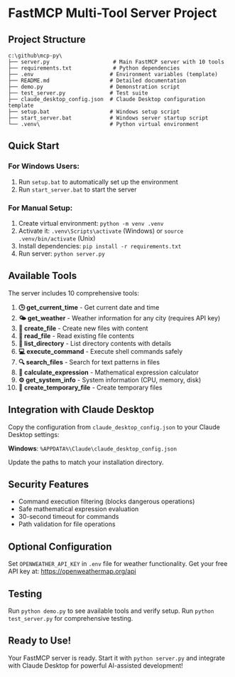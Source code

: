 # FastMCP Multi-Tool Server Project

## Project Structure

```
c:\github\mcp-py\
├── server.py                    # Main FastMCP server with 10 tools
├── requirements.txt             # Python dependencies
├── .env                        # Environment variables (template)
├── README.md                   # Detailed documentation
├── demo.py                     # Demonstration script
├── test_server.py              # Test suite
├── claude_desktop_config.json  # Claude Desktop configuration template
├── setup.bat                   # Windows setup script
├── start_server.bat            # Windows server startup script
└── .venv\                      # Python virtual environment
```

## Quick Start

### For Windows Users:
1. Run `setup.bat` to automatically set up the environment
2. Run `start_server.bat` to start the server

### For Manual Setup:
1. Create virtual environment: `python -m venv .venv`
2. Activate it: `.venv\Scripts\activate` (Windows) or `source .venv/bin/activate` (Unix)
3. Install dependencies: `pip install -r requirements.txt`
4. Run server: `python server.py`

## Available Tools

The server includes 10 comprehensive tools:

1. **🕒 get_current_time** - Get current date and time
2. **🌤️ get_weather** - Weather information for any city (requires API key)
3. **📝 create_file** - Create new files with content
4. **📖 read_file** - Read existing file contents
5. **📁 list_directory** - List directory contents with details
6. **💻 execute_command** - Execute shell commands safely
7. **🔍 search_files** - Search for text patterns in files
8. **🧮 calculate_expression** - Mathematical expression calculator
9. **⚙️ get_system_info** - System information (CPU, memory, disk)
10. **📄 create_temporary_file** - Create temporary files

## Integration with Claude Desktop

Copy the configuration from `claude_desktop_config.json` to your Claude Desktop settings:

**Windows**: `%APPDATA%\Claude\claude_desktop_config.json`

Update the paths to match your installation directory.

## Security Features

- Command execution filtering (blocks dangerous operations)
- Safe mathematical expression evaluation
- 30-second timeout for commands
- Path validation for file operations

## Optional Configuration

Set `OPENWEATHER_API_KEY` in `.env` file for weather functionality.
Get your free API key at: https://openweathermap.org/api

## Testing

Run `python demo.py` to see available tools and verify setup.
Run `python test_server.py` for comprehensive testing.

## Ready to Use!

Your FastMCP server is ready. Start it with `python server.py` and integrate with Claude Desktop for powerful AI-assisted development!